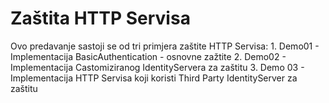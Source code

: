 # Zaštita HTTP Servisa 

Ovo predavanje sastoji se od tri primjera zaštite HTTP Servisa:
    1. Demo01 - Implementacija BasicAuthentication - osnovne zažtite
    2. Demo02 - Implementacija Castomiziranog IdentityServera za zaštitu
    3. Demo 03 - Implementacija HTTP Servisa koji koristi Third Party IdentityServer za zaštitu 